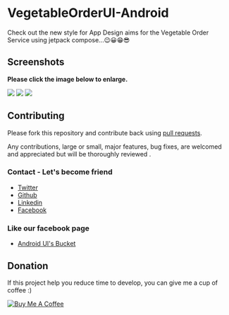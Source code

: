 # VegetableOrderUI-Android
Check out the new style for App Design aims for the Vegetable Order Service using jetpack compose...😉😀😁😎

## Screenshots

**Please click the image below to enlarge.**

<img src="https://github.com/Shashank02051997/VegetableOrderUI-Android/blob/main/Screenshots/Screenshot%201.jpg">

<img src="https://github.com/Shashank02051997/VegetableOrderUI-Android/blob/main/Screenshots/Screenshot%202.jpg">

<img src="https://github.com/Shashank02051997/VegetableOrderUI-Android/blob/main/Screenshots/Screenshot%203.jpg">

## Contributing

Please fork this repository and contribute back using
[pull requests](https://github.com/Shashank02051997/VegetableOrderUI-Android/pulls).

Any contributions, large or small, major features, bug fixes, are welcomed and appreciated
but will be thoroughly reviewed .

### Contact - Let's become friend
- [Twitter](https://twitter.com/shashank020597)
- [Github](https://github.com/Shashank02051997)
- [Linkedin](https://www.linkedin.com/in/shashank-singhal-a87729b5/)
- [Facebook](https://www.facebook.com/shashanksinghal02)

### Like our facebook page
- [Android UI's Bucket](https://www.facebook.com/androiduisbucket)

## Donation
If this project help you reduce time to develop, you can give me a cup of coffee :) 

<a href="https://www.buymeacoffee.com/mXUuDW7" target="_blank"><img src="https://bmc-cdn.nyc3.digitaloceanspaces.com/BMC-button-images/custom_images/orange_img.png" alt="Buy Me A Coffee" style="height: auto !important;width: auto !important;" ></a>
